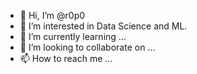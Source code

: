 - 👋 Hi, I’m @r0p0
- 👀 I’m interested in Data Science and ML.
- 🌱 I’m currently learning ...
- 💞️ I’m looking to collaborate on ...
- 📫 How to reach me ...

<!---
r0p0/r0p0 is a ✨ special ✨ repository because its `README.md` (this file) appears on your GitHub profile.
You can click the Preview link to take a look at your changes.
--->
